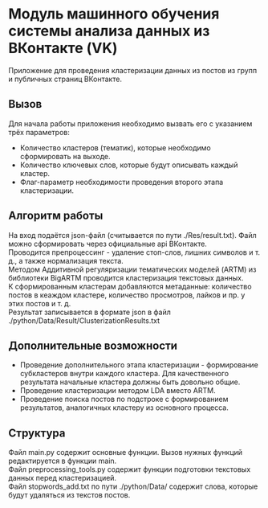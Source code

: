 # Модуль машинного обучения системы анализа данных из ВКонтакте (VK)

Приложение для проведения кластеризации данных из постов из групп и публичных страниц ВКонтакте.

## Вызов

Для начала работы приложения необходимо вызвать его с указанием трёх параметров:
- Количество кластеров (тематик), которые необходимо сформировать на выходе.
- Количество ключевых слов, которые будут описывать каждый кластер.
- Флаг-параметр необходимости проведения второго этапа кластеризации.

## Алгоритм работы

На вход подаётся json-файл (считывается по пути ./Res/result.txt). Файл можно сформировать через официальные api ВКонтакте.\
Проводится препроцессинг - удаление стоп-слов, лишних символов и т. д., а также нормализация текста.\
Методом Аддитивной регуляризации тематических моделей (ARTM) из библиотеки BigARTM проводится кластеризация текстовых данных.\
К сформированным кластерам добавляются метаданные: количество постов в кеаждом кластере, количество просмотров, лайков и пр. у этих постов и т. д.\
Результат записывается в формате json в файл ./python/Data/Result/ClusterizationResults.txt

## Дополнительные возможности

- Проведение дополнительного этапа кластеризации - формирование субкластеров внутри каждого кластера. Для качественного результата начальные кластера должны быть довольно общие.
- Проведение кластеризации методом LDA вместо ARTM.
- Проведение поиска постов по подстроке с формированием результатов, аналогичных кластеру из основного процесса.

## Структура

Файл main.py содержит основные функции. Вызов нужных функций редактируется в функции main.\
Файл preprocessing_tools.py содержит функции подготовки текстовых данных перед кластеризацией.\
Файл stopwords_add.txt по пути ./python/Data/ содержит слова, которые будут удаляться из текстов постов.
